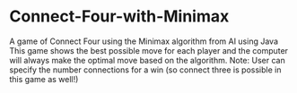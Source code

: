# Connect-Four-with-Minimax
A game of Connect Four using the Minimax algorithm from AI using Java 
This game shows the best possible move for each player and the computer will always make the optimal move based on the algorithm. 
Note: User can specify the number connections for a win (so connect three is possible in this game as well!) 
